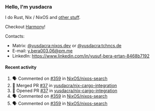 ### Hello, I'm yusdacra

I do Rust, Nix / NixOS and [other stuff](https://yusdacra.gitlab.io/about).

Checkout [Harmony](https://github.com/harmony-development)!

Contacts:
- Matrix: [@yusdacra:nixos.dev](https://matrix.to/#/@yusdacra:nixos.dev) or [@yusdacra:tchncs.de](https://matrix.to/#/@yusdacra:tchncs.de)
- E-mail: y.bera003.06@pm.me
- LinkedIn: https://www.linkedin.com/in/yusuf-bera-ertan-8468b7192

#### Recent activity

<!--START_SECTION:activity-->
1. 🗣 Commented on [#359](https://github.com/NixOS/nixos-search/issues/359) in [NixOS/nixos-search](https://github.com/NixOS/nixos-search)
2. 🎉 Merged PR [#37](https://github.com/yusdacra/nix-cargo-integration/pull/37) in [yusdacra/nix-cargo-integration](https://github.com/yusdacra/nix-cargo-integration)
3. 💪 Opened PR [#37](https://github.com/yusdacra/nix-cargo-integration/pull/37) in [yusdacra/nix-cargo-integration](https://github.com/yusdacra/nix-cargo-integration)
4. 🗣 Commented on [#359](https://github.com/NixOS/nixos-search/issues/359) in [NixOS/nixos-search](https://github.com/NixOS/nixos-search)
5. 🗣 Commented on [#359](https://github.com/NixOS/nixos-search/issues/359) in [NixOS/nixos-search](https://github.com/NixOS/nixos-search)
<!--END_SECTION:activity-->
